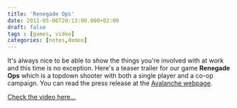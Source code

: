```yaml
---
title: 'Renegade Ops'
date: 2011-05-06T20:13:00.000+02:00
draft: false
tags : [games, video]
categories: [notes,demos]
---
```


It's always nice to be able to show the things you're involved with at work and this time is no exception. Here's a teaser trailer for our game **Renegade Ops** which is a topdown shooter with both a single player and a co-op campaign. You can read the press release at the [Avalanche webpage](http://www.avalanchestudios.se/start/11-04-05/SEGA_and_Avalanche_Studios_join_forces_to_create_new_IP_Renegade_Ops.aspx).

[Check the video here...](https://www.youtube.com/watch?v=oEKvJRd3gs0)
